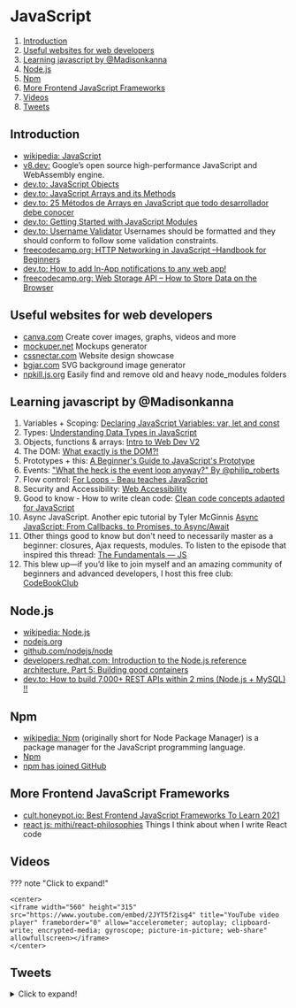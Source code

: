 # JavaScript

1. [Introduction](#introduction)
2. [Useful websites for web developers](#useful-websites-for-web-developers)
3. [Learning javascript by @Madisonkanna](#learning-javascript-by-madisonkanna)
4. [Node.js](#nodejs)
5. [Npm](#npm)
6. [More Frontend JavaScript Frameworks](#more-frontend-javascript-frameworks)
7. [Videos](#videos)
8. [Tweets](#tweets)

## Introduction

- [wikipedia: JavaScript](https://en.wikipedia.org/wiki/JavaScript)
- [v8.dev:](https://v8.dev/) Google’s open source high-performance JavaScript and WebAssembly engine.
- [dev.to: JavaScript Objects](https://dev.to/shreyazz/javascript-objects-57ob)
- [dev.to: JavaScript Arrays and its Methods](https://dev.to/insha/javascript-array-and-its-methods-432k)
- [dev.to: 25 Métodos de Arrays en JavaScript que todo desarrollador debe conocer](https://dev.to/gdcodev/25-metodos-de-arrays-en-javascript-que-todo-desarrollador-debe-conocer-4a2d)
- [dev.to: Getting Started with JavaScript Modules](https://dev.to/thecoollearner/getting-started-with-javascript-modules-2mkg)
- [dev.to: Username Validator](https://dev.to/lizardkinglk/username-validator-1n8g) Usernames should be formatted and they should conform to follow some validation constraints.
- [freecodecamp.org: HTTP Networking in JavaScript –Handbook for Beginners](https://www.freecodecamp.org/news/http-full-course/)
- [dev.to: How to add In-App notifications to any web app!](https://dev.to/novu/how-to-add-in-app-notifications-to-any-web-app-1b4n)
- [freecodecamp.org: Web Storage API – How to Store Data on the Browser](https://www.freecodecamp.org/news/web-storage-api-how-to-store-data-on-the-browser/)

## Useful websites for web developers

- [canva.com](https://www.canva.com/) Create cover images, graphs, videos and more
- [mockuper.net](https://mockuper.net/) Mockups generator
- [cssnectar.com](https://cssnectar.com/) Website design showcase
- [bgjar.com](https://bgjar.com/) SVG background image generator
- [npkill.js.org](https://npkill.js.org/) Easily find and remove old and heavy node_modules folders

## Learning javascript by @Madisonkanna

1. Variables + Scoping: [Declaring JavaScript Variables: var, let and const](https://scotch.io/courses/10-need-to-know-javascript-concepts/declaring-javascript-variables-var-let-and-const)
2. Types: [Understanding Data Types in JavaScript](https://www.digitalocean.com/community/tutorials/understanding-data-types-in-javascript)
3. Objects, functions & arrays: [Intro to Web Dev V2](https://btholt.github.io/intro-to-web-dev-v2/intro/)
4. The DOM: [What exactly is the DOM?!](https://dev.to/karaluton/what-exactly-is-the-dom-jhg)
5. Prototypes + this: [A Beginner's Guide to JavaScript's Prototype](https://ui.dev/beginners-guide-to-javascript-prototype/)
6. Events: ["What the heck is the event loop anyway?" By @philip_roberts](https://www.youtube.com/watch?v=8aGhZQkoFbQ)
7. Flow control: [For Loops - Beau teaches JavaScript](https://www.youtube.com/watch?v=24Wpg6njlYI)
8. Security and Accessibility: [Web Accessibility](https://www.udacity.com/course/web-accessibility--ud891)
9. Good to know - How to write clean code: [Clean code concepts adapted for JavaScript](https://github.com/ryanmcdermott/clean-code-javascript)
10. Async JavaScript. Another epic tutorial by Tyler McGinnis [Async JavaScript: From Callbacks, to Promises, to Async/Await](https://ui.dev/async-javascript-from-callbacks-to-promises-to-async-await/)
11. Other things good to know but don't need to necessarily master as a beginner: closures, Ajax requests, modules. To listen to the episode that inspired this thread: [The Fundamentals — JS](https://syntax.fm/show/162/the-fundamentals-js)
12. This blew up—if you’d like to join myself and an amazing community of beginners and advanced developers, I host this free club: [CodeBookClub](https://madisonkanna.com/codebookclub/)

## Node.js

- [wikipedia: Node.js](https://en.wikipedia.org/wiki/Node.js)
- [nodejs.org](https://nodejs.org/)
- [github.com/nodejs/node](https://github.com/nodejs/node)
- [developers.redhat.com: Introduction to the Node.js reference architecture, Part 5: Building good containers](https://developers.redhat.com/articles/2021/08/26/introduction-nodejs-reference-architecture-part-5-building-good-containers#what_base_images_to_start_with_)
- [dev.to: How to build 7,000+ REST APIs within 2 mins (Node.js + MySQL) !!](https://dev.to/o1lab/how-to-build-7-000-rest-apis-within-2-mins-node-js-mysql-470b)

## Npm

- [wikipedia: Npm](https://en.wikipedia.org/wiki/Npm_(software)) (originally short for Node Package Manager) is a package manager for the JavaScript programming language.
- [Npm](https://www.npmjs.com/)
- [npm has joined GitHub](https://github.blog/2020-04-15-npm-has-joined-github/)

## More Frontend JavaScript Frameworks

- [cult.honeypot.io: Best Frontend JavaScript Frameworks To Learn 2021](https://cult.honeypot.io/reads/best-frontend-javascript-frameworks-learn-2021/)
- [react js: mithi/react-philosophies](https://github.com/mithi/react-philosophies)  Things I think about when I write React code

## Videos

??? note "Click to expand!"

    <center>
    <iframe width="560" height="315" src="https://www.youtube.com/embed/2JYT5f2isg4" title="YouTube video player" frameborder="0" allow="accelerometer; autoplay; clipboard-write; encrypted-media; gyroscope; picture-in-picture; web-share" allowfullscreen></iframe>
    </center>

## Tweets

<details>
  <summary>Click to expand!</summary>

<center>
<blockquote class="twitter-tweet"><p lang="en" dir="ltr">If you&#39;re learning JavaScript, you&#39;ve likely heard people tell you how important it is to learn the fundamentals.<br><br>But what are they? And where do you learn them?<br><br>Here&#39;s a list of JavaScript fundamentals and my favorite free resources for learning them. 👇</p>&mdash; Madison Kanna (@Madisonkanna) <a href="https://twitter.com/Madisonkanna/status/1274424134139666432?ref_src=twsrc%5Etfw">June 20, 2020</a></blockquote> <script async src="https://platform.twitter.com/widgets.js" charset="utf-8"></script>
</center>
</details>